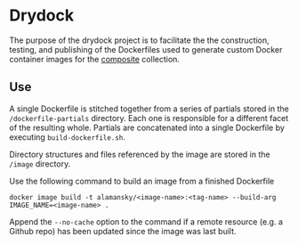 # Drydock

The purpose of the drydock project is to facilitate the the construction, testing, and publishing of the Dockerfiles used to generate custom Docker container images for the [composite](https://github.com/Alamansky/composite) collection.

## Use

A single Dockerfile is stitched together from a series of partials stored in the `/dockerfile-partials` directory. Each one is responsible for a different facet of the resulting whole. Partials are concatenated into a single Dockerfile by executing `build-dockerfile.sh`.

Directory structures and files referenced by the image are stored in the `/image` directory.

Use the following command to build an image from a finished Dockerfile

```
docker image build -t alamansky/<image-name>:<tag-name> --build-arg IMAGE_NAME=<image-name> .
```

Append the `--no-cache` option to the command if a remote resource (e.g. a Github repo) has been updated since the image was last built.
